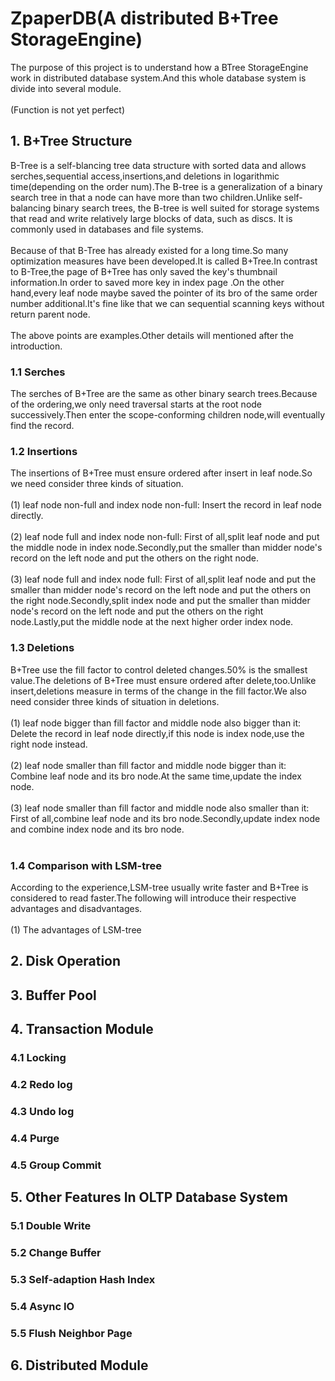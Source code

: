 # ZpaperDB(A distributed B+Tree StorageEngine)
The purpose of this project is to understand how a BTree StorageEngine work in distributed database system.And this whole database system is divide into several module.<br>
<br>
(Function is not yet perfect)<br>
## 1. B+Tree Structure
  B-Tree is a self-blancing tree data structure with sorted data and allows serches,sequential access,insertions,and deletions in logarithmic time(depending on the order num).The B-tree is a generalization of a binary search tree in that a node can have more than two children.Unlike self-balancing binary search trees, the B-tree is well suited for storage systems that read and write relatively large blocks of data, such as discs. It is commonly used in databases and file systems.<br>
  <br>
  Because of that B-Tree has already existed for a long time.So many optimization measures have been developed.It is called B+Tree.In contrast to B-Tree,the page of B+Tree has only saved the key's thumbnail information.In order to saved more key in index page .On the other hand,every leaf node maybe saved the pointer of its bro of the same order number additional.It's fine like that we can sequential scanning keys without return parent node.<br>
  <br>
  The above points are examples.Other details will mentioned after the introduction.<br>
### 1.1 Serches
  The serches of B+Tree are the same as other binary search trees.Because of the ordering,we only need traversal starts at the root node successively.Then enter the scope-conforming children node,will eventually find the record.<br>
### 1.2 Insertions
  The insertions of B+Tree must ensure ordered after insert in leaf node.So we need consider three kinds of situation.<br>
  <br>
  (1) leaf node non-full and index node non-full: Insert the record in leaf node directly.<br>
  <br>
  (2) leaf node full and index node non-full: First of all,split leaf node and put the middle node in index node.Secondly,put the smaller than midder node's record on the left node and put the others on the right node.<br>
  <br>
  (3) leaf node full and index node full: First of all,split leaf node and put the smaller than midder node's record on the left node and put the others on the right node.Secondly,split index node and put the smaller than midder node's record on the left node and put the others on the right node.Lastly,put the middle node at the next higher order index node.<br>
### 1.3 Deletions
  B+Tree use the fill factor to control deleted changes.50% is the smallest value.The deletions of B+Tree must ensure ordered after delete,too.Unlike insert,deletions measure in terms of the change in the fill factor.We also need consider three kinds of situation in deletions.<br>
  <br>
  (1) leaf node bigger than fill factor and middle node also bigger than it: Delete the record in leaf node directly,if this node is index node,use the right node instead.<br>
  <br>
  (2) leaf node smaller than fill factor and middle node bigger than it: Combine leaf node and its bro node.At the same time,update the index node.<br>
  <br>
  (3) leaf node smaller than fill factor and middle node also smaller than it: First of all,combine leaf node and its bro node.Secondly,update index node and combine index node and its bro node.<br>
  <br>
### 1.4 Comparison with LSM-tree
  According to the experience,LSM-tree usually write faster and B+Tree is considered to read faster.The following will introduce their respective advantages and disadvantages.<br>
  <br>
  (1) The advantages of LSM-tree<br>
    
## 2. Disk Operation
## 3. Buffer Pool
## 4. Transaction Module
### 4.1 Locking
### 4.2 Redo log 
### 4.3 Undo log
### 4.4 Purge
### 4.5 Group Commit
## 5. Other Features In OLTP Database System 
### 5.1 Double Write
### 5.2 Change Buffer
### 5.3 Self-adaption Hash Index
### 5.4 Async IO
### 5.5 Flush Neighbor Page
## 6. Distributed Module
